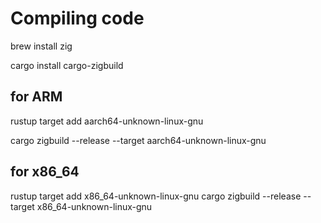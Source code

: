 # Compiling code

brew install zig

cargo install cargo-zigbuild

## for ARM

rustup target add aarch64-unknown-linux-gnu

cargo zigbuild --release --target aarch64-unknown-linux-gnu

## for x86_64

rustup target add x86_64-unknown-linux-gnu
cargo zigbuild --release --target x86_64-unknown-linux-gnu
